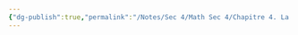 ```yaml
---
{"dg-publish":true,"permalink":"/Notes/Sec 4/Math Sec 4/Chapitre 4. La fonction quadratique/4.3 La recherche de la règle/"}
---
```



